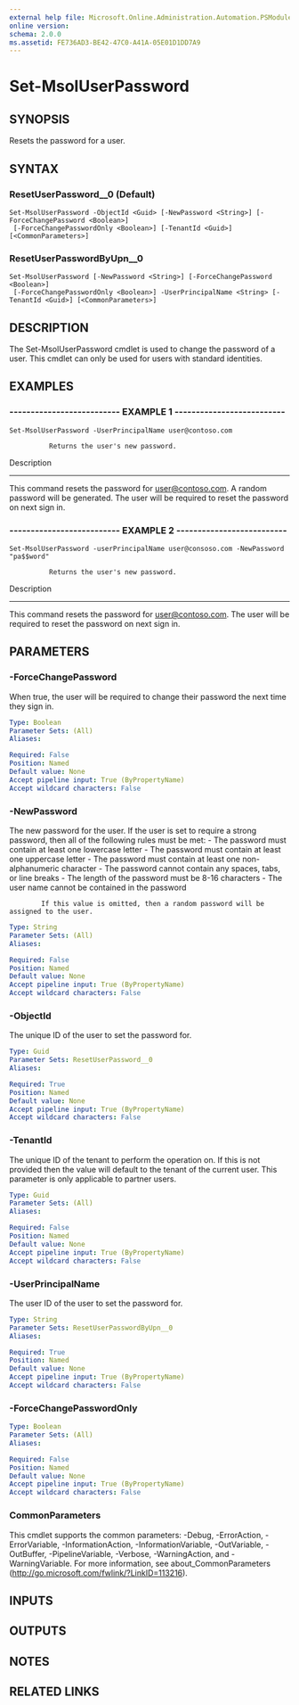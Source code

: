 ```yaml
---
external help file: Microsoft.Online.Administration.Automation.PSModule.dll-Help.xml
online version: 
schema: 2.0.0
ms.assetid: FE736AD3-BE42-47C0-A41A-05E01D1DD7A9
---
```


# Set-MsolUserPassword

## SYNOPSIS
Resets the password for a user.

## SYNTAX

### ResetUserPassword__0 (Default)
```
Set-MsolUserPassword -ObjectId <Guid> [-NewPassword <String>] [-ForceChangePassword <Boolean>]
 [-ForceChangePasswordOnly <Boolean>] [-TenantId <Guid>] [<CommonParameters>]
```

### ResetUserPasswordByUpn__0
```
Set-MsolUserPassword [-NewPassword <String>] [-ForceChangePassword <Boolean>]
 [-ForceChangePasswordOnly <Boolean>] -UserPrincipalName <String> [-TenantId <Guid>] [<CommonParameters>]
```

## DESCRIPTION
The Set-MsolUserPassword cmdlet is used to change the password of a user. 
This cmdlet can only be used for users with standard identities.

## EXAMPLES

### -------------------------- EXAMPLE 1 --------------------------
```
Set-MsolUserPassword -UserPrincipalName user@contoso.com

          Returns the user's new password.
```

Description

-----------

This command resets the password for user@contoso.com. 
A random password will be generated.
The user will be required to reset the password on next sign in.

### -------------------------- EXAMPLE 2 --------------------------
```
Set-MsolUserPassword -userPrincipalName user@consoso.com -NewPassword "pa$$word"

          Returns the user's new password.
```

Description

-----------

This command resets the password for user@contoso.com. 
The user will be required to reset the password on next sign in.

## PARAMETERS

### -ForceChangePassword
When true, the user will be required to change their password the next time they sign in.

```yaml
Type: Boolean
Parameter Sets: (All)
Aliases: 

Required: False
Position: Named
Default value: None
Accept pipeline input: True (ByPropertyName)
Accept wildcard characters: False
```

### -NewPassword
The new password for the user.
If the user is set to require a strong password, then all of the following rules must be met:
            - The password must contain at least one lowercase letter
            - The password must contain at least one uppercase letter
            - The password must contain at least one non-alphanumeric character
            - The password cannot contain any spaces, tabs, or line breaks
            - The length of the password must be 8-16 characters
            - The user name cannot be contained in the password

            If this value is omitted, then a random password will be assigned to the user.

```yaml
Type: String
Parameter Sets: (All)
Aliases: 

Required: False
Position: Named
Default value: None
Accept pipeline input: True (ByPropertyName)
Accept wildcard characters: False
```

### -ObjectId
The unique ID of the user to set the password for.

```yaml
Type: Guid
Parameter Sets: ResetUserPassword__0
Aliases: 

Required: True
Position: Named
Default value: None
Accept pipeline input: True (ByPropertyName)
Accept wildcard characters: False
```

### -TenantId
The unique ID of the tenant to perform the operation on.
If this is not provided then the value will default to the tenant of the current user.
This parameter is only applicable to partner users.

```yaml
Type: Guid
Parameter Sets: (All)
Aliases: 

Required: False
Position: Named
Default value: None
Accept pipeline input: True (ByPropertyName)
Accept wildcard characters: False
```

### -UserPrincipalName
The user ID of the user to set the password for.

```yaml
Type: String
Parameter Sets: ResetUserPasswordByUpn__0
Aliases: 

Required: True
Position: Named
Default value: None
Accept pipeline input: True (ByPropertyName)
Accept wildcard characters: False
```

### -ForceChangePasswordOnly


```yaml
Type: Boolean
Parameter Sets: (All)
Aliases: 

Required: False
Position: Named
Default value: None
Accept pipeline input: True (ByPropertyName)
Accept wildcard characters: False
```

### CommonParameters
This cmdlet supports the common parameters: -Debug, -ErrorAction, -ErrorVariable, -InformationAction, -InformationVariable, -OutVariable, -OutBuffer, -PipelineVariable, -Verbose, -WarningAction, and -WarningVariable. For more information, see about_CommonParameters (http://go.microsoft.com/fwlink/?LinkID=113216).

## INPUTS

## OUTPUTS

## NOTES

## RELATED LINKS



